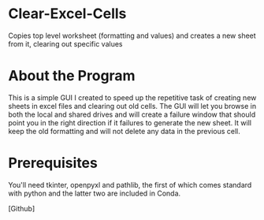 # Clear-Excel-Cells
Copies top level worksheet (formatting and values) and creates a new sheet from it, clearing out specific values




# About the Program
This is a simple GUI I created to speed up the repetitive task of creating new sheets in excel files and clearing out old cells. The GUI will let you 
browse in both the local and shared drives and will create a failure window that should point you in the right direction if
it failures to generate the new sheet. It will keep the old formatting and will not delete any data in the previous cell.

# Prerequisites
You'll need tkinter, openpyxl and pathlib, the first of which comes standard with python and the latter two are included in Conda. 

[Github]
